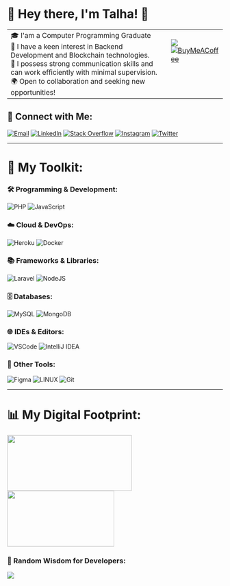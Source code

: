 # 👋 Hey there, I'm **Talha!** 💫

<table>
    <tr>
        <td valign="top" width="83%">
            🎓 I'am a Computer Programming Graduate<br>
            🚀 I have a keen interest in Backend Development and Blockchain technologies.<br>
            🤝 I possess strong communication skills and can work efficiently with minimal supervision.<br>
            🌍 Open to collaboration and seeking new opportunities!
        </td>
        <td valign="top">
            <br>
            <img src="https://komarev.com/ghpvc/?username=talhabekci&style=flat-square" />
            <br>
            <a href="https://www.buymeacoffee.com/talhabkc">
                <img src="https://img.shields.io/badge/Buy%20Me%20A%20Coffee-ffdd00?style=for-the-badge&logo=buy-me-a-coffee&logoColor=blue" alt="BuyMeACoffee">
            </a>
        </td>
    </tr>
</table>



## 📧 Connect with Me:
[![Email](https://img.shields.io/badge/Email-%23333.svg?logo=microsoft-outlook&logoColor=white)](mailto:talhabekci@hotmail.com)
[![LinkedIn](https://img.shields.io/badge/LinkedIn-%230077B5.svg?logo=linkedin&logoColor=white)](https://linkedin.com/in/talhabkc/)
[![Stack Overflow](https://img.shields.io/badge/-Stackoverflow-FE7A16?logo=stack-overflow&logoColor=white)](https://stackoverflow.com/users/15993049/talha)
[![Instagram](https://img.shields.io/badge/Instagram-%23E4405F.svg?logo=Instagram&logoColor=white)](https://instagram.com/talhabkc)
[![Twitter](https://img.shields.io/badge/Twitter-%231DA1F2.svg?logo=Twitter&logoColor=white)](https://twitter.com/talhabkc)

---

# 💼 My Toolkit:

### 🛠 Programming & Development:
![PHP](https://img.shields.io/badge/php-%23007ACC.svg?style=for-the-badge&logo=php&logoColor=white) ![JavaScript](https://img.shields.io/badge/javascript-%23323330.svg?style=for-the-badge&logo=javascript&logoColor=%23F7DF1E)


### ☁️ Cloud & DevOps:
![Heroku](https://img.shields.io/badge/heroku-%23430098.svg?style=for-the-badge&logo=heroku&logoColor=white) ![Docker](https://img.shields.io/badge/docker-%230db7ed.svg?style=for-the-badge&logo=docker&logoColor=white)

### 📚 Frameworks & Libraries:
![Laravel](https://img.shields.io/badge/laravel-EB4432?style=for-the-badge&logo=laravel&logoColor=white) ![NodeJS](https://img.shields.io/badge/node.js-6DA55F?style=for-the-badge&logo=node.js&logoColor=white)

### 🗄 Databases:
![MySQL](https://img.shields.io/badge/MySQL-3E6E93.svg?style=for-the-badge&logo=MySQL&logoColor=white)
![MongoDB](https://img.shields.io/badge/MongoDB-47A248.svg?style=for-the-badge&logo=MongoDB&logoColor=white)

### 🌐 IDEs & Editors:
![VSCode](https://img.shields.io/badge/-VSCode-%23007ACC?style=for-the-badge&logo=visual-studio-code&logoColor=white)
![IntelliJ IDEA](https://img.shields.io/badge/IntelliJIDEA-000000.svg?style=for-the-badge&logo=intellij-idea&logoColor=white)

### 🧰 Other Tools:

![Figma](https://img.shields.io/badge/figma-%23F24E1E.svg?style=for-the-badge&logo=figma&logoColor=white)
![LINUX](https://img.shields.io/badge/Linux-FCC624?style=for-the-badge&logo=linux&logoColor=black)
![Git](https://img.shields.io/badge/-Git-%23F05033?style=for-the-badge&logo=git&logoColor=white)


---

# 📊 My Digital Footprint:

<p align="left">
    <img height="130em" width="291em" src="https://github-readme-streak-stats.herokuapp.com/?user=talhabekci&theme=dark&hide_border=true" />
    <img height="130em" width="250em" src="https://github-readme-stats.vercel.app/api/top-langs/?username=talhabekci&theme=dark&hide_border=true&include_all_commits=false&count_private=true&layout=compact" />
</p>

### 💬 Random Wisdom for Developers:
![](https://quotes-github-readme.vercel.app/api?type=horizontal&theme=dark)

